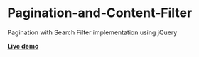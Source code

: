 # Pagination-and-Content-Filter
Pagination with Search Filter implementation using jQuery

<b><a href="https://hazelparr.github.io/Pagination-and-Content-Filter/">Live demo</a></b>
